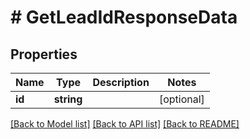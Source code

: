 # # GetLeadIdResponseData

## Properties

Name | Type | Description | Notes
------------ | ------------- | ------------- | -------------
**id** | **string** |  | [optional]

[[Back to Model list]](../README.md#documentation-for-models) [[Back to API list]](../README.md#documentation-for-api-endpoints) [[Back to README]](../README.md)

